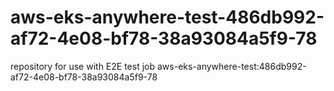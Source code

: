# aws-eks-anywhere-test-486db992-af72-4e08-bf78-38a93084a5f9-78
repository for use with E2E test job aws-eks-anywhere-test:486db992-af72-4e08-bf78-38a93084a5f9-78
